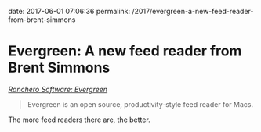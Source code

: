 date: 2017-06-01 07:06:36
permalink: /2017/evergreen-a-new-feed-reader-from-brent-simmons

# Evergreen: A new feed reader from Brent Simmons

_[Ranchero Software: Evergreen][1]_

> Evergreen is an open source, productivity-style feed reader for Macs.

The more feed readers there are, the better.

 [1]: https://ranchero.com/evergreen/
